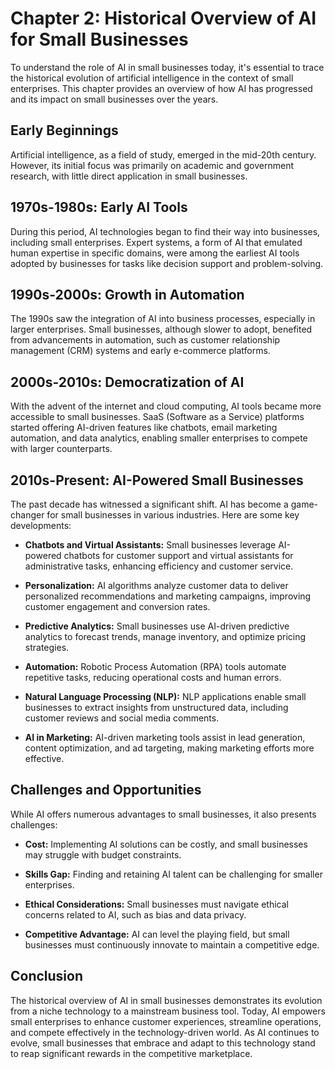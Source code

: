 Chapter 2: Historical Overview of AI for Small Businesses
=========================================================

To understand the role of AI in small businesses today, it's essential to trace the historical evolution of artificial intelligence in the context of small enterprises. This chapter provides an overview of how AI has progressed and its impact on small businesses over the years.

**Early Beginnings**
--------------------

Artificial intelligence, as a field of study, emerged in the mid-20th century. However, its initial focus was primarily on academic and government research, with little direct application in small businesses.

**1970s-1980s: Early AI Tools**
-------------------------------

During this period, AI technologies began to find their way into businesses, including small enterprises. Expert systems, a form of AI that emulated human expertise in specific domains, were among the earliest AI tools adopted by businesses for tasks like decision support and problem-solving.

**1990s-2000s: Growth in Automation**
-------------------------------------

The 1990s saw the integration of AI into business processes, especially in larger enterprises. Small businesses, although slower to adopt, benefited from advancements in automation, such as customer relationship management (CRM) systems and early e-commerce platforms.

**2000s-2010s: Democratization of AI**
--------------------------------------

With the advent of the internet and cloud computing, AI tools became more accessible to small businesses. SaaS (Software as a Service) platforms started offering AI-driven features like chatbots, email marketing automation, and data analytics, enabling smaller enterprises to compete with larger counterparts.

**2010s-Present: AI-Powered Small Businesses**
----------------------------------------------

The past decade has witnessed a significant shift. AI has become a game-changer for small businesses in various industries. Here are some key developments:

* **Chatbots and Virtual Assistants:** Small businesses leverage AI-powered chatbots for customer support and virtual assistants for administrative tasks, enhancing efficiency and customer service.

* **Personalization:** AI algorithms analyze customer data to deliver personalized recommendations and marketing campaigns, improving customer engagement and conversion rates.

* **Predictive Analytics:** Small businesses use AI-driven predictive analytics to forecast trends, manage inventory, and optimize pricing strategies.

* **Automation:** Robotic Process Automation (RPA) tools automate repetitive tasks, reducing operational costs and human errors.

* **Natural Language Processing (NLP):** NLP applications enable small businesses to extract insights from unstructured data, including customer reviews and social media comments.

* **AI in Marketing:** AI-driven marketing tools assist in lead generation, content optimization, and ad targeting, making marketing efforts more effective.

**Challenges and Opportunities**
--------------------------------

While AI offers numerous advantages to small businesses, it also presents challenges:

* **Cost:** Implementing AI solutions can be costly, and small businesses may struggle with budget constraints.

* **Skills Gap:** Finding and retaining AI talent can be challenging for smaller enterprises.

* **Ethical Considerations:** Small businesses must navigate ethical concerns related to AI, such as bias and data privacy.

* **Competitive Advantage:** AI can level the playing field, but small businesses must continuously innovate to maintain a competitive edge.

**Conclusion**
--------------

The historical overview of AI in small businesses demonstrates its evolution from a niche technology to a mainstream business tool. Today, AI empowers small enterprises to enhance customer experiences, streamline operations, and compete effectively in the technology-driven world. As AI continues to evolve, small businesses that embrace and adapt to this technology stand to reap significant rewards in the competitive marketplace.
